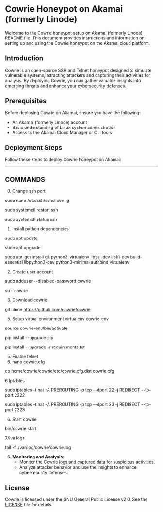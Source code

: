 # Cowrie Honeypot on Akamai (formerly Linode)

Welcome to the Cowrie honeypot setup on Akamai (formerly Linode) README file. This document provides instructions and information on setting up and using the Cowrie honeypot on the Akamai cloud platform.

## Introduction
Cowrie is an open-source SSH and Telnet honeypot designed to simulate vulnerable systems, attracting attackers and capturing their activities for analysis. By deploying Cowrie, you can gather valuable insights into emerging threats and enhance your cybersecurity defenses.

## Prerequisites
Before deploying Cowrie on Akamai, ensure you have the following:
- An Akamai (formerly Linode) account
- Basic understanding of Linux system administration
- Access to the Akamai Cloud Manager or CLI tools

## Deployment Steps
Follow these steps to deploy Cowrie honeypot on Akamai:

--------------------------------------------------------------
COMMANDS
--------------------------------------------------------------
0. Change ssh port
   
sudo nano /etc/ssh/sshd_config

sudo systemctl restart ssh

sudo systemctl status ssh

1. Install python dependencies
   
 sudo apt update

 sudo apt upgrade

sudo apt-get install git python3-virtualenv libssl-dev libffi-dev build-essential libpython3-dev python3-minimal authbind virtualenv

2. Create user account
   
sudo adduser --disabled-password cowrie

su - cowrie

3. Download cowrie
   
git clone https://github.com/cowrie/cowrie

5. Setup virtual environment
 virtualenv cowrie-env

 source cowrie-env/bin/activate

 pip install --upgrade pip

 pip install --upgrade -r requirements.txt

5. Enable telnet
6. 
   nano cowrie.cfg
   
 cp home/cowrie/cowrie/etc/cowrie.cfg.dist cowrie.cfg

6.Iptables

sudo iptables -t nat -A PREROUTING -p tcp --dport 22 -j REDIRECT --to-port 2222

sudo iptables -t nat -A PREROUTING -p tcp --dport 23 -j REDIRECT --to-port 2223

6. Start cowrie
   
bin/cowrie start

7.live logs

tail -f ./var/log/cowrie/cowrie.log


6. **Monitoring and Analysis:**
   - Monitor the Cowrie logs and captured data for suspicious activities.
   - Analyze attacker behavior and use the insights to enhance cybersecurity defenses.

## License
Cowrie is licensed under the GNU General Public License v2.0. See the [LICENSE](https://github.com/cowrie/cowrie/blob/master/LICENSE) file for details.

